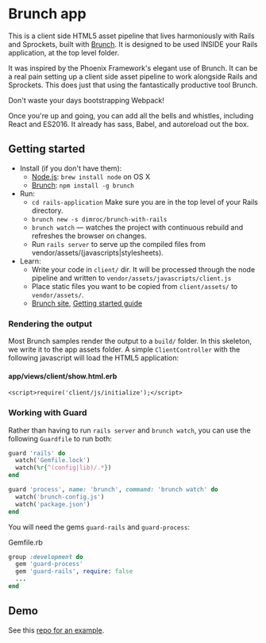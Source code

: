 # Brunch app

This is a client side HTML5 asset pipeline that lives harmoniously with Rails
and Sprockets, built with [Brunch](http://brunch.io). It is designed to be used INSIDE your
Rails application, at the top level folder.

It was inspired by the Phoenix Framework's elegant use of Brunch.
It can be a real pain setting up a client side asset pipeline to work
alongside Rails and Sprockets. This does just that using the fantastically
productive tool Brunch.

Don't waste your days bootstrapping Webpack!

Once you're up and going, you can add all the bells and whistles,
including React and ES2016. It already has sass, Babel, and autoreload out the box.

## Getting started
* Install (if you don't have them):
    * [Node.js](http://nodejs.org): `brew install node` on OS X
    * [Brunch](http://brunch.io): `npm install -g brunch`
* Run:
    * `cd rails-application` Make sure you are in the top level of your Rails directory.
    * `brunch new -s dimroc/brunch-with-rails`
    * `brunch watch` — watches the project with continuous rebuild and refreshes the browser on changes.
    * Run `rails server` to serve up the compiled files from vendor/assets/(javascripts|stylesheets).
* Learn:
    * Write your code in `client/` dir. It will be processed through the node pipeline and written to `vendor/assets/javascripts/client.js`
    * Place static files you want to be copied from `client/assets/` to `vendor/assets/`.
    * [Brunch site](http://brunch.io), [Getting started guide](https://github.com/brunch/brunch-guide#readme)


### Rendering the output

Most Brunch samples render the output to a `build/` folder. In this skeleton, we write it to the app assets folder.
A simple `ClientController` with the following javascript will load the HTML5 application:

#### app/views/client/show.html.erb

```erb
<script>require('client/js/initialize');</script>

```

### Working with Guard

Rather than having to run `rails server` and `brunch watch`, you can use the following `Guardfile` to run both:


```ruby
guard 'rails' do
  watch('Gemfile.lock')
  watch(%r{^(config|lib)/.*})
end

guard 'process', name: 'brunch', command: 'brunch watch' do
  watch('brunch-config.js')
  watch('package.json')
end
```

You will need the gems `guard-rails` and `guard-process`:

Gemfile.rb

```ruby
group :development do
  gem 'guard-process'
  gem 'guard-rails', require: false
  ...
end
```


## Demo

See this [repo for an example](https://github.com/dimroc/brunch-with-rails-demo.git).


